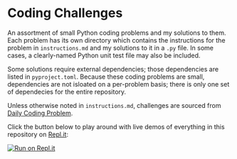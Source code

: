# Coding Challenges
An assortment of small Python coding problems and my solutions to them. Each problem has its own directory which contains the instructions for the problem in `instructions.md` and my solutions to it in a ``.py`` file. In some cases, a clearly-named Python unit test file may also be included.

Some solutions require external dependencies; those dependencies are listed in ``pyproject.toml``. Because these coding problems are small, dependencies are not isloated on a per-problem basis; there is only one set of dependecies for the entire repository.

Unless otherwise noted in `instructions.md`, challenges are sourced from [Daily Coding Problem](https://dailycodingproblem.com).

Click the button below to play around with live demos of everything in this repository on [Repl.it](https://repl.it):

[![Run on Repl.it](https://repl.it/badge/github/jasonalantolbert/coding-challenges)](https://repl.it/github/jasonalantolbert/coding-challenges)
